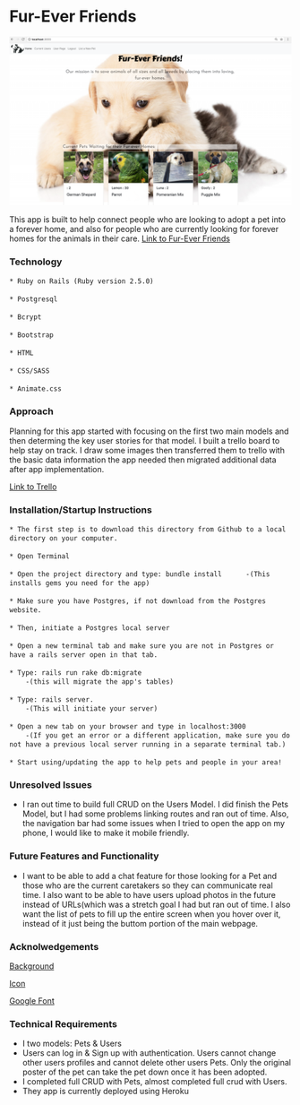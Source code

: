 

# Fur-Ever Friends
![website](/app/assets/images/homescreen.png)


This app is built to help connect people who are looking to adopt a pet into a forever home, and also for people who are currently looking for forever homes for the animals in their care. 
[Link to Fur-Ever Friends](https://stormy-harbor-34048.herokuapp.com/)

### Technology
    * Ruby on Rails (Ruby version 2.5.0)

    * Postgresql

    * Bcrypt

    * Bootstrap

    * HTML
    
    * CSS/SASS

    * Animate.css

### Approach

Planning for this app started with focusing on the first two main models and then determing the key user stories for that model. I built a trello board to help stay on track. I draw some images then transferred them to trello with the basic data information the app needed then migrated additional data after app implementation. 

[Link to Trello](https://trello.com/b/RKus7kZ5/fur-ever-friends)

### Installation/Startup Instructions

    * The first step is to download this directory from Github to a local directory on your computer.

    * Open Terminal 

    * Open the project directory and type: bundle install      -(This installs gems you need for the app)

    * Make sure you have Postgres, if not download from the Postgres website. 
    
    * Then, initiate a Postgres local server

    * Open a new terminal tab and make sure you are not in Postgres or have a rails server open in that tab.

    * Type: rails run rake db:migrate 
        -(this will migrate the app's tables)

    * Type: rails server. 
        -(This will initiate your server)

    * Open a new tab on your browser and type in localhost:3000
        -(If you get an error or a different application, make sure you do not have a previous local server running in a separate terminal tab.)

    * Start using/updating the app to help pets and people in your area!


### Unresolved Issues

* I ran out time to build full CRUD on the Users Model. I did finish the Pets Model, but I had some problems linking routes and ran out of time. Also, the navigation bar had some issues when I tried to open the app on my phone, I would like to make it mobile friendly. 

### Future Features and Functionality

* I want to be able to add a chat feature for those looking for a Pet and those who are the current caretakers so they can communicate real time. I also want to be able to have users upload photos in the future instead of URLs(which was a stretch goal I had but ran out of time. I also want the list of pets to fill up the entire screen when you hover over it, instead of it just being the buttom portion of the main webpage. 

### Acknolwedgements

[Background](http://jllsly.com/wallpapers/kitten-and-puppy-wallpapers-hd-resolution-Is-Cool-Wallpapers.jpg)

[Icon](https://www.inspirationde.com/wp-content/uploads/2017/05/dog-amp-cat-by-alfrey-davilla-vaneltia-dribbble-149607587484gkn.png)

[Google Font](https://fonts.googleapis.com/css?family=Carter+One|Josefin+Sans)

### Technical Requirements
* I two models: Pets & Users
* Users can log in & Sign up with authentication. Users cannot change other users profiles and cannot delete other users Pets. Only the original poster of the pet can take the pet down once it has been adopted. 
* I completed full CRUD with Pets, almost completed full crud with Users. 
* They app is currently deployed using Heroku 